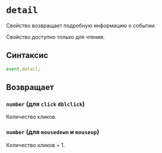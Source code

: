 # `detail`

Свойство возвращает подробную информацию о событии.

Свойство доступно только для чтения.

## Синтаксис

```js
event.detail;
```

## Возвращает

### `number` (для `click` `dblclick`)

Количество кликов.

### `number` (для `mousedown` и `mouseup`)

Количество кликов + 1.
